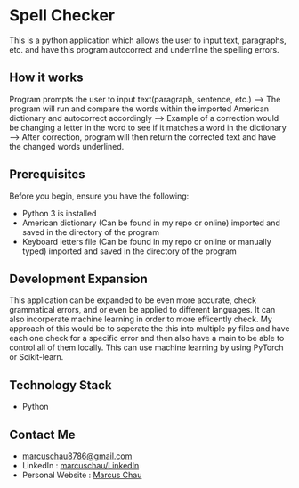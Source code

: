 # Spell Checker #

This is a python application which allows the user to input text, paragraphs, etc. and have this program autocorrect and underrline the spelling errors.

## How it works ##

Program prompts the user to input text(paragraph, sentence, etc.) --> The program will run and compare the words within the imported American dictionary and autocorrect accordingly --> Example of a correction would be changing a letter in the word to see if it matches a word in the dictionary --> After correction, program will then return the corrected text and have the changed words underlined. 

## Prerequisites ##

Before you begin, ensure you have the following:

- Python 3 is installed
- American dictionary (Can be found in my repo or online) imported and saved in the directory of the program 
- Keyboard letters file (Can be found in my repo or online or manually typed) imported and saved in the directory of the program

## Development Expansion ##

This application can be expanded to be even more accurate, check grammatical errors, and or even be applied to different languages. It can also incorperate machine learning in order to more efficently check. My approach of this would be to seperate the this into multiple py files and have each one check for a specific error and then also have a main to be able to control all of them locally. This can use machine learning by using PyTorch or Scikit-learn.  

## Technology Stack ##

- Python

## Contact Me ##

- marcuschau8786@gmail.com
- LinkedIn : [marcuschau/LinkedIn](https://www.linkedin.com/in/marcus-chau-b88878221/)
- Personal Website : [Marcus Chau](https://marcuschau.com/)
